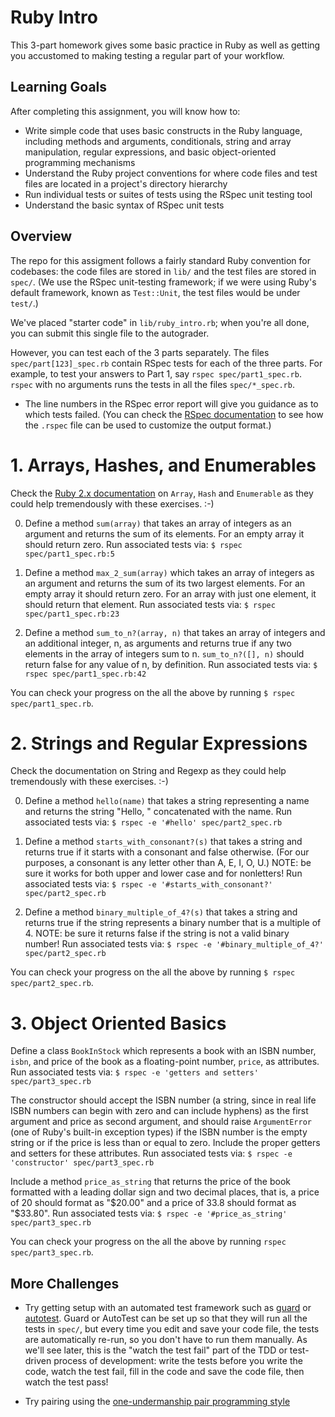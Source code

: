 Ruby Intro
=============

This 3-part homework gives some basic practice in Ruby as well as
getting you accustomed to making testing a regular part of your workflow.

Learning Goals
--------------
After completing this assignment, you will know how to:

* Write simple code that uses basic constructs in the Ruby language, including methods and arguments, conditionals, string and array manipulation, regular expressions, and basic object-oriented programming mechanisms
* Understand the Ruby project conventions for where code files and test files are located in a project's directory hierarchy
* Run individual tests or suites of tests using the RSpec unit testing tool
* Understand the basic syntax of RSpec unit tests
 
Overview
--------

The repo for this assigment follows a fairly standard Ruby convention for codebases: the code
files are stored in `lib/` and the test files are stored in `spec/`.
(We use the RSpec unit-testing framework; if we were using Ruby's default
framework, known as `Test::Unit`, the test files would be under
`test/`.)

We've placed "starter code" in `lib/ruby_intro.rb`; when you're all done, you
can submit this single file to the autograder.

However, you can test each of the 3 parts separately.  The files
`spec/part[123]_spec.rb` contain RSpec tests for each of the three
parts.  For example, to test your answers to Part 1, say `rspec
spec/part1_spec.rb`.  `rspec` with no arguments runs the tests in all
the files `spec/*_spec.rb`.

* The line numbers in the RSpec error report will
give you guidance as to which tests failed.  (You can check the [RSpec
documentation](http://rspec.info) to see how the `.rspec` file can be
used to customize the output format.)




# 1. Arrays, Hashes, and Enumerables

Check the [Ruby 2.x documentation](http://ruby-doc.org) on `Array`,
`Hash` and `Enumerable` as they could help tremendously with these
exercises. :-) 

0. Define a method `sum(array)` that takes an array of integers as an argument and returns the sum of its elements. For an empty array it should return zero.  Run associated tests via:  `$ rspec spec/part1_spec.rb:5`

0. Define a method `max_2_sum(array)` which takes an array of integers as an argument and returns the sum of its two largest elements. For an empty array it should return zero. For an array with just one element, it should return that element. Run associated tests via:  `$ rspec spec/part1_spec.rb:23`

0. Define a method `sum_to_n?(array, n)` that takes an array of integers and an additional integer, n, as arguments and returns true if any two elements in the array of integers sum to n. `sum_to_n?([], n)` should return false for any value of n, by definition. Run associated tests via:  `$ rspec spec/part1_spec.rb:42`

You can check your progress on the all the above by running `$ rspec spec/part1_spec.rb`.

# 2. Strings and Regular Expressions

Check the documentation on String and Regexp as they could help tremendously with these exercises. :-)

0. Define a method `hello(name)` that takes a string representing a name and returns the string "Hello, " concatenated with the name. Run associated tests via:  `$ rspec -e '#hello' spec/part2_spec.rb`

0. Define a method `starts_with_consonant?(s)` that takes a string and returns true if it starts with a consonant and false otherwise. (For our purposes, a consonant is any letter other than A, E, I, O, U.) NOTE: be sure it works for both upper and lower case and for nonletters!  Run associated tests via:  `$ rspec -e '#starts_with_consonant?' spec/part2_spec.rb`

0. Define a method `binary_multiple_of_4?(s)` that takes a string and returns true if the string represents a binary number that is a multiple of 4. NOTE: be sure it returns false if the string is not a valid binary number!  Run associated tests via:  `$ rspec -e '#binary_multiple_of_4?' spec/part2_spec.rb`

You can check your progress on the all the above by running `$ rspec spec/part2_spec.rb`.

# 3. Object Oriented Basics


Define a class `BookInStock` which represents a book with an ISBN
number, `isbn`, and price of the book as a floating-point number,
`price`, as attributes. Run associated tests via:  `$ rspec -e 'getters and setters' spec/part3_spec.rb` 

The constructor should accept the ISBN number
(a string, since in real life ISBN numbers can begin with zero and can
include hyphens) as the first argument and price as second argument, and
should raise `ArgumentError` (one of Ruby's built-in exception types) if
the ISBN number is the empty string or if the price is less than or
equal to zero.  Include the proper getters and setters for these
attributes. Run associated tests via:  `$ rspec -e 'constructor' spec/part3_spec.rb`

Include a method `price_as_string` that returns the price of
the book formatted with a leading dollar sign and two decimal places, that is, a price
of 20 should format as "$20.00" and a price of 33.8 should format as
"$33.80". Run associated tests via:  `$ rspec -e '#price_as_string' spec/part3_spec.rb`

You can check your progress on the all the above by running `rspec spec/part3_spec.rb`.

## More Challenges

* Try getting setup with 
an automated test framework such as [guard](http://code.tutsplus.com/tutorials/testing-your-ruby-code-with-guard-rspec-pry--cms-19974) or [autotest](https://rubygems.org/gems/autotest).  Guard or AutoTest can be set up so that 
they will run all the tests in `spec/`, but every time you edit and save 
your code file, the tests are automatically re-run, so you don't have to 
run them manually.  As we'll see later, this is the "watch the test fail" 
part of the TDD or test-driven process of development: write the tests before
you write the code, watch the test fail, fill in the code and save the code file, 
then watch the test pass!

* Try pairing using the [one-undermanship pair programming style](http://www.agileventures.org/remote-pair-programming/pair-programming-protocols)



